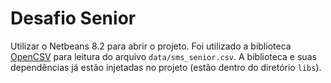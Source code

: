 # Desafio Senior

Utilizar o Netbeans 8.2 para abrir o projeto. Foi utilizado a biblioteca [OpenCSV][OpenCSV] para leitura do arquivo ```data/sms_senior.csv```. A biblioteca e suas dependências já estão injetadas no projeto (estão dentro do diretório ```libs```).


   [OpenCSV]: <https://mvnrepository.com/artifact/com.opencsv/opencsv>
